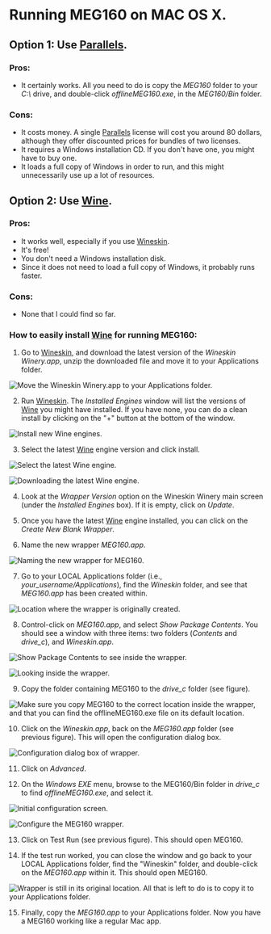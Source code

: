 # Running MEG160 on MAC OS X.

## Option 1: Use [Parallels][parallels].

### Pros:

* It certainly works. All you need to do is copy the *MEG160* folder to your _C:\\_ drive, and double-click _offlineMEG160.exe_, in the _MEG160/Bin_ folder.

### Cons:

* It costs money. A single [Parallels][Parallels] license will cost you around 80 dollars, although they offer discounted prices for bundles of two licenses.
* It requires a Windows installation CD. If you don't have one, you might have to buy one.
* It loads a full copy of Windows in order to run, and this might unnecessarily use up a lot of resources.

[parallels]: http://www.parallels.com/


## Option 2: Use [Wine][wine].

### Pros:

* It works well, especially if you use [Wineskin][wineskin].
* It's free!
* You don't need a Windows installation disk.
* Since it does not need to load a full copy of Windows, it probably runs faster.

### Cons:

* None that I could find so far.

### How to easily install [Wine][wine] for running MEG160:

1. Go to [Wineskin][wineskin], and download the latest version of the _Wineskin Winery.app_, unzip the downloaded file and move it to your Applications folder.

![Move the _Wineskin Winery.app_ to your Applications folder.](./images/winery_app_in_applications.png)

2. Run [Wineskin][wineskin]. The _Installed Engines_ window will list the versions of [Wine][wine] you might have installed. If you have none, you can do a clean install by clicking on the "+" button at the bottom of the window.

![Install new Wine engines.](./images/no_wine_engines.png)

3. Select the latest [Wine][wine] engine version and click install.

![Select the latest [Wine][wine] engine.](./images/list_of_wine_engines.png)

![Downloading the latest [Wine][wine] engine.](./images/download_wine_engine.png)

4. Look at the _Wrapper Version_ option on the Wineskin Winery main screen (under the _Installed Engines_ box). If it is empty, click on _Update_.

5. Once you have the latest [Wine][wine] engine installed, you can click on the _Create New Blank Wrapper_.

6. Name the new wrapper _MEG160.app_.

![Naming the new wrapper for MEG160.](./images/naming_the_wrapper.png)

7. Go to your LOCAL Applications folder (i.e., _your\_username/Applications_), find the _Wineskin_ folder, and see that _MEG160.app_ has been created within.

![Location where the wrapper is originally created.](./images/path_of_wrapper.png)

8. Control-click on _MEG160.app_, and select _Show Package Contents_. You should see a window with three items: two folders (_Contents_ and _drive\_c_), and _Wineskin.app_.

![_Show Package Contents_ to see inside the wrapper.](./images/show_package_contents.png)

![Looking inside the wrapper.](./images/inside_the_wrapper.png)

9. Copy the folder containing MEG160 to the _drive\_c_ folder (see figure).

![Make sure you copy MEG160 to the correct location inside the wrapper, and that you can find the _offlineMEG160.exe_ file on its default location.](./images/finding_the_executable_for_MEG160.png)

10. Click on the _Wineskin.app_, back on the _MEG160.app_ folder (see previous figure). This will open the configuration dialog box.

![Configuration dialog box of wrapper.](./images/advanced_button_to_config_wrapper.png)

11. Click on _Advanced_.

12. On the _Windows EXE_ menu, browse to the MEG160/Bin folder in _drive\_c_ to find _offlineMEG160.exe_, and select it.

![Initial configuration screen.](./images/browse_to_find_executable.png)

![Configure the MEG160 wrapper.](./images/configuring_wrapper_properly.png)

13. Click on Test Run (see previous figure). This should open MEG160.

14. If the test run worked, you can close the window and go back to your LOCAL Applications folder, find the "Wineskin" folder, and double-click on the _MEG160.app_ within it. This should open MEG160.

![Wrapper is still in its original location. All that is left to do is to copy it to your Applications folder.](./images/path_of_wrapper.png)

15. Finally, copy the _MEG160.app_ to your Applications folder. Now you have a MEG160 working like a regular Mac app.

[wine]: http://wiki.winehq.org/MacOSX
[wineskin]: http://wineskin.urgesoftware.com/tiki-index.php
